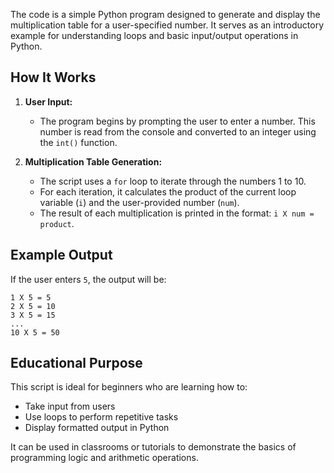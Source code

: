 

The code is a simple Python program designed to generate and display the multiplication table for a user-specified number. It serves as an introductory example for understanding loops and basic input/output operations in Python.

## How It Works

1. **User Input:**
   - The program begins by prompting the user to enter a number. This number is read from the console and converted to an integer using the `int()` function.

2. **Multiplication Table Generation:**
   - The script uses a `for` loop to iterate through the numbers 1 to 10.
   - For each iteration, it calculates the product of the current loop variable (`i`) and the user-provided number (`num`).
   - The result of each multiplication is printed in the format: `i X num = product`.

## Example Output

If the user enters `5`, the output will be:
```
1 X 5 = 5
2 X 5 = 10
3 X 5 = 15
...
10 X 5 = 50
```

## Educational Purpose

This script is ideal for beginners who are learning how to:
- Take input from users
- Use loops to perform repetitive tasks
- Display formatted output in Python

It can be used in classrooms or tutorials to demonstrate the basics of programming logic and arithmetic operations.
